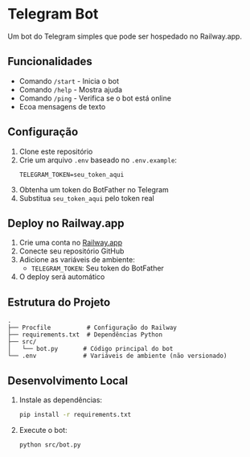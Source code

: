 # Telegram Bot

Um bot do Telegram simples que pode ser hospedado no Railway.app.

## Funcionalidades

- Comando `/start` - Inicia o bot
- Comando `/help` - Mostra ajuda
- Comando `/ping` - Verifica se o bot está online
- Ecoa mensagens de texto

## Configuração

1. Clone este repositório
2. Crie um arquivo `.env` baseado no `.env.example`:
   ```
   TELEGRAM_TOKEN=seu_token_aqui
   ```
3. Obtenha um token do BotFather no Telegram
4. Substitua `seu_token_aqui` pelo token real

## Deploy no Railway.app

1. Crie uma conta no [Railway.app](https://railway.app)
2. Conecte seu repositório GitHub
3. Adicione as variáveis de ambiente:
   - `TELEGRAM_TOKEN`: Seu token do BotFather
4. O deploy será automático

## Estrutura do Projeto

```
.
├── Procfile          # Configuração do Railway
├── requirements.txt  # Dependências Python
├── src/
│   └── bot.py       # Código principal do bot
└── .env             # Variáveis de ambiente (não versionado)
```

## Desenvolvimento Local

1. Instale as dependências:
   ```bash
   pip install -r requirements.txt
   ```
2. Execute o bot:
   ```bash
   python src/bot.py
   ``` 